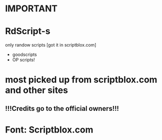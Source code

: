 # IMPORTANT

# RdScript-s
only randow scripts [got it in scriptblox.com]

+ goodscripts
+ OP scripts!
  
# most picked up from scriptblox.com and other sites
## !!!Credits go to the official owners!!!

# Font: Scriptblox.com
